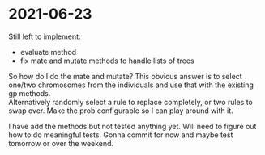 # 2021-06-23
Still left to implement:
- evaluate method
- fix mate and mutate methods to handle lists of trees

So how do I do the mate and mutate?  This obvious answer is to select one/two chromosomes from the individuals and use that with the existing gp methods.  
Alternatively randomly select a rule to replace completely, or two rules to swap over.   Make the prob configurable so I can play around with it.

I have add the methods but not tested anything yet.  Will need to figure out how to do meaningful tests.  Gonna commit for now and maybe test tomorrow or over the weekend.

